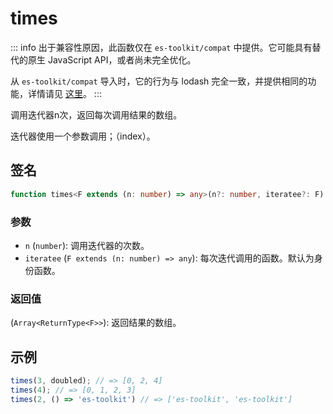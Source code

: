 # times

::: info
出于兼容性原因，此函数仅在 `es-toolkit/compat` 中提供。它可能具有替代的原生 JavaScript API，或者尚未完全优化。

从 `es-toolkit/compat` 导入时，它的行为与 lodash 完全一致，并提供相同的功能，详情请见 [这里](../../../compatibility.md)。
:::

调用迭代器n次，返回每次调用结果的数组。

迭代器使用一个参数调用；（index）。

## 签名

```typescript
function times<F extends (n: number) => any>(n?: number, iteratee?: F): Array<ReturnType<F>>;
```

### 参数

- `n` (`number`): 调用迭代器的次数。
- `iteratee` (`F extends (n: number) => any`): 每次迭代调用的函数。默认为身份函数。

### 返回值

(`Array<ReturnType<F>>`): 返回结果的数组。

## 示例

```typescript
times(3, doubled); // => [0, 2, 4]
times(4); // => [0, 1, 2, 3]
times(2, () => 'es-toolkit') // => ['es-toolkit', 'es-toolkit']
```